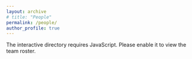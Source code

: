 ```yaml
---
layout: archive
# title: "People"
permalink: /people/
author_profile: true
---
```


<link rel="stylesheet" href="{{ '/assets/css/people.css' | relative_url }}">

<div id="people-directory"></div>

<noscript>
	<p>The interactive directory requires JavaScript. Please enable it to view the team roster.</p>
</noscript>

<script>
	window.peopleData = {{ site.data.people | jsonify }};
</script>
<script src="{{ '/assets/js/people.js' | relative_url }}" defer></script>
